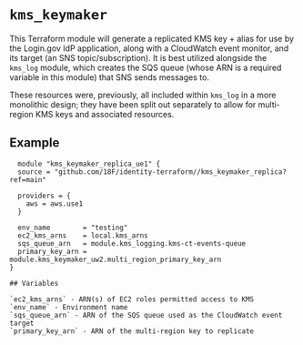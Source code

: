 # `kms_keymaker`

This Terraform module will generate a replicated KMS key + alias for use by the Login.gov IdP application, along with a CloudWatch event monitor, and its target (an SNS topic/subscription). It is best utilized alongside the `kms_log` module, which creates the SQS queue (whose ARN is a required variable in this module) that SNS sends messages to.

These resources were, previously, all included within `kms_log` in a more monolithic design; they have been split out separately to allow for multi-region KMS keys and associated resources.

## Example

```hcl
  module "kms_keymaker_replica_ue1" {
  source = "github.com/18F/identity-terraform//kms_keymaker_replica?ref=main"

  providers = {
    aws = aws.use1
  }
  
  env_name        = "testing"
  ec2_kms_arns    = local.kms_arns
  sqs_queue_arn   = module.kms_logging.kms-ct-events-queue
  primary_key_arn = module.kms_keymaker_uw2.multi_region_primary_key_arn
}

## Variables

`ec2_kms_arns` - ARN(s) of EC2 roles permitted access to KMS
`env_name` - Environment name
`sqs_queue_arn` - ARN of the SQS queue used as the CloudWatch event target
`primary_key_arn` - ARN of the multi-region key to replicate
